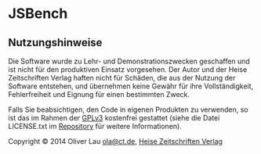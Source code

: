 ﻿JSBench
=======

Nutzungshinweise
----------------

Die Software wurde zu Lehr- und Demonstrationszwecken geschaffen und ist nicht für den produktiven Einsatz vorgesehen. Der Autor und der Heise Zeitschriften Verlag haften nicht für Schäden, die aus der Nutzung der Software entstehen, und übernehmen keine Gewähr für ihre Vollständigkeit, Fehlerfreiheit und Eignung für einen bestimmten Zweck.

Falls Sie beabsichtigen, den Code in eigenen Produkten zu verwenden, so ist das im Rahmen der [GPLv3](http://www.gnu.de/documents/gpl.de.html) kostenfrei gestattet (siehe die Datei LICENSE.txt im [Repository](https://code.google.com/p/ct-oauth-demo/source/browse/) für weitere Informationen).

Copyright &copy; 2014 Oliver Lau <ola@ct.de>, [Heise Zeitschriften Verlag](http://www.heise.de/ )